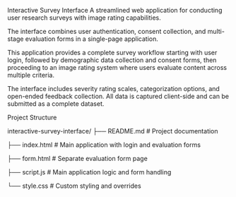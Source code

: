 Interactive Survey Interface
A streamlined web application for conducting user research surveys with image rating capabilities. 

The interface combines user authentication, consent collection, and multi-stage evaluation forms in a single-page application.

This application provides a complete survey workflow starting with user login, followed by demographic data collection and consent forms, then proceeding to an image rating system where users evaluate content across multiple criteria. 

The interface includes severity rating scales, categorization options, and open-ended feedback collection. All data is captured client-side and can be submitted as a complete dataset.

Project Structure

interactive-survey-interface/
├── README.md           # Project documentation

├── index.html          # Main application with login and evaluation forms

├── form.html           # Separate evaluation form page

├── script.js           # Main application logic and form handling

└── style.css           # Custom styling and overrides
